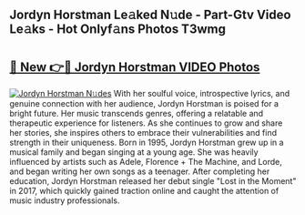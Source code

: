 ## Jordyn Horstman Le𝚊ked N𝚞de - Part-Gtv Video Le𝚊ks - Hot Onlyf𝚊ns Photos T3wmg

# <h2><a href="http://ac40938.deff.icu/?id=Jordyn+Horstman">🔗 New 👉🔴 Jordyn Horstman VIDEO Photos</a></h2>

[![Jordyn Horstman N𝚞des](https://i.imgur.com/rIISA9y.gif)](http://ac40938.deff.icu/?id=Jordyn+Horstman)
With her soulful voice, introspective lyrics, and genuine connection with her audience, Jordyn Horstman is poised for a bright future. Her music transcends genres, offering a relatable and therapeutic experience for listeners. As she continues to grow and share her stories, she inspires others to embrace their vulnerabilities and find strength in their uniqueness. Born in 1995, Jordyn Horstman grew up in a musical family and began singing at a young age. She was heavily influenced by artists such as Adele, Florence + The Machine, and Lorde, and began writing her own songs as a teenager. After completing her education, Jordyn Horstman released her debut single "Lost in the Moment" in 2017, which quickly gained traction online and caught the attention of music industry professionals.
